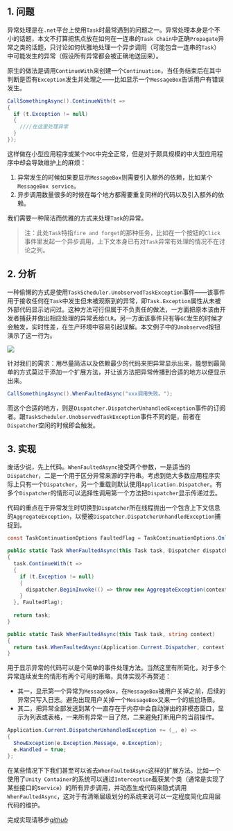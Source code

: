 ## 1. 问题

异常处理是在`.net`平台上使用`Task`时最常遇到的问题之一。异常处理本身是个不小的话题，本文不打算把焦点放在如何在一连串的`Task Chain`中正确`Propagate`异常之类的话题，只讨论如何优雅地处理一个异步调用（可能包含一连串的`Task`）中可能发生的异常（假设所有异常都会被正确地送回来）。

原生的做法是调用`ContinueWith`来创建一个`Continuation`，当任务结束后在其中判断是否有`Exception`发生并处理之——比如显示一个`MessageBox`告诉用户有错误发生。

```c#
CallSomethingAsync().ContinueWith(t =>
{
  if (t.Exception != null)
  {
    ////在这里处理异常
  }
});
```

这样做在小型应用程序或某个`POC`中完全正常，但是对于颇具规模的中大型应用程序中却会导致维护上的麻烦：

1. 异常发生的时候如果要显示`MessageBox`则需要引入额外的依赖，比如某个`MessageBox service`。
2. 异步调用数量很多的时候在每个地方都需要重复同样的代码以及引入额外的依赖。

我们需要一种简洁而优雅的方式来处理`Task`的异常。

> 注：此处`Task`特指`fire and forget`的那种任务，比如在一个按钮的`Click`事件里发起一个异步调用，上下文本身已有对`Task`异常有处理的情况不在讨论之列。


## 2. 分析

一种偷懒的方式是使用`TaskScheduler.UnobservedTaskException`事件——该事件用于接收任何在`Task`中发生但未被观察到的异常，即`Task.Exception`属性从未被外部代码显示访问过。这种方法可行但属于不负责任的做法，一方面把原本该由开发者捕获并做出相应处理的异常丢给`CLR`，另一方面该事件只有等`GC`发生的时候才会触发，实时性差，在生产环境中容易引起误解。本文例子中的`Unobserved`按钮演示了这一行为。

![](https://filedn.com/lCdMuPWubK2H86dRAWfspRh/BlogImages/HandleTaskExceptionsGracefully.png)

针对我们的需求：用尽量简洁以及依赖最少的代码来把异常显示出来，能想到最简单的方式莫过于添加一个扩展方法，并让该方法把异常传播到合适的地方以便显示出来。

```c#
CallSomethingAsync().WhenFaultedAsync("xxx调用失败。");
```

而这个合适的地方，则是`Dispatcher.DispatcherUnhandledException`事件的订阅者。跟`TaskScheduler.UnobservedTaskException`事件不同的是，前者在`Dispatcher`空闲的时候即会触发。

## 3. 实现

废话少说，先上代码。`WhenFaultedAsync`接受两个参数，一是适当的`Dispatcher`，二是一个用于区分异常来源的字符串。考虑到绝大多数应用程序实际上只有一个`Dispatcher`，另一个重载则默认使用`Application.Dispatcher`。有多个`Dispatcher`的情形可以选择性调用第一个方法把`Dispatcher`显示传递过去。

代码的重点在于异常发生时切换到`Dispatcher`所在线程抛出一个包含上下文信息的`AggregateException`，以便被`Dispatcher.DispatcherUnhandledException`捕捉到。

```c#
const TaskContinuationOptions FaultedFlag = TaskContinuationOptions.OnlyOnFaulted | TaskContinuationOptions.ExecuteSynchronously;

public static Task WhenFaultedAsync(this Task task, Dispatcher dispatcher, string context)
{
  task.ContinueWith(t =>
  {
    if (t.Exception != null)
    {
      dispatcher.BeginInvoke(() => throw new AggregateException(context, t.Exception.InnerExceptions));
    }
  }, FaultedFlag);
  
  return task;
}

public static Task WhenFaultedAsync(this Task task, string context)
{
  return task.WhenFaultedAsync(Application.Current.Dispatcher, context);
}
```

用于显示异常的代码可以是个简单的事件处理方法。当然这里有所简化，对于多个异常连续发生的情形有两个可用的策略，具体实现不再赘述：

+ 其一，显示第一个异常为`MessageBox`，在`MessageBox`被用户关掉之前，后续的异常只写入日志。避免出现用户关掉一个`MessageBox`又来一个的尴尬场景。
+ 其二，把异常全部发送到某个一直存在于内存中会自动弹出的非模态窗口，显示为列表或表格，一来所有异常一目了然，二来避免打断用户的当前操作。

```c#
Application.Current.DispatcherUnhandledException += (_, e) =>
{
  ShowException(e.Exception.Message, e.Exception);
  e.Handled = true;
};
```

在某些情况下下我们甚至可以省去`WhenFaultedAsync`这样的扩展方法。比如一个使用了`Unity Container`的系统可以通过`Interception`截获某个类（通常是实现了某些接口的`Service`）的所有异步调用，并动态生成代码来隐式调用`WhenFaultedAsync`，这对于有清晰层级划分的系统来说可以一定程度简化应用层代码的维护。

完成实现请移步[*github*](https://github.com/eagleboost/HandleTaskException)
